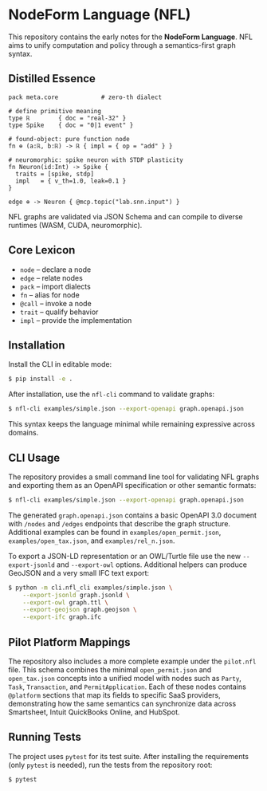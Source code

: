 # NodeForm Language (NFL)

This repository contains the early notes for the **NodeForm Language**. NFL aims to unify computation and policy through a semantics-first graph syntax.

## Distilled Essence

```
pack meta.core            # zero-th dialect

# define primitive meaning
type ℝ        { doc = "real-32" }
type Spike    { doc = "0|1 event" }

# found-object: pure function node
fn ⊕ (a:ℝ, b:ℝ) -> ℝ { impl = { op = "add" } }

# neuromorphic: spike neuron with STDP plasticity
fn Neuron(id:Int) -> Spike {
  traits = [spike, stdp]
  impl   = { v_th=1.0, leak=0.1 }
}

edge ⊕ -> Neuron { @mcp.topic("lab.snn.input") }
```

NFL graphs are validated via JSON Schema and can compile to diverse runtimes (WASM, CUDA, neuromorphic).

## Core Lexicon

* `node` – declare a node
* `edge` – relate nodes
* `pack` – import dialects
* `fn` – alias for node
* `@call` – invoke a node
* `trait` – qualify behavior
* `impl` – provide the implementation

## Installation

Install the CLI in editable mode:

```bash
$ pip install -e .
```

After installation, use the `nfl-cli` command to validate graphs:

```bash
$ nfl-cli examples/simple.json --export-openapi graph.openapi.json
```

This syntax keeps the language minimal while remaining expressive across domains.

## CLI Usage

The repository provides a small command line tool for validating NFL graphs and
exporting them as an OpenAPI specification or other semantic formats:

```bash
$ nfl-cli examples/simple.json --export-openapi graph.openapi.json
```

The generated `graph.openapi.json` contains a basic OpenAPI 3.0 document with
`/nodes` and `/edges` endpoints that describe the graph structure.
Additional examples can be found in `examples/open_permit.json`, `examples/open_tax.json`, and `examples/rel_n.json`.

To export a JSON-LD representation or an OWL/Turtle file use the new
`--export-jsonld` and `--export-owl` options. Additional helpers can produce
GeoJSON and a very small IFC text export:

```bash
$ python -m cli.nfl_cli examples/simple.json \
    --export-jsonld graph.jsonld \
    --export-owl graph.ttl \
    --export-geojson graph.geojson \
    --export-ifc graph.ifc
```

## Pilot Platform Mappings

The repository also includes a more complete example under the `pilot.nfl` file.
This schema combines the minimal `open_permit.json` and `open_tax.json`
concepts into a unified model with nodes such as `Party`, `Task`,
`Transaction`, and `PermitApplication`. Each of these nodes contains
`@platform` sections that map its fields to specific SaaS providers,
demonstrating how the same semantics can synchronize data across Smartsheet,
Intuit QuickBooks Online, and HubSpot.


## Running Tests

The project uses `pytest` for its test suite. After installing the
requirements (only `pytest` is needed), run the tests from the repository
root:

```bash
$ pytest
```


